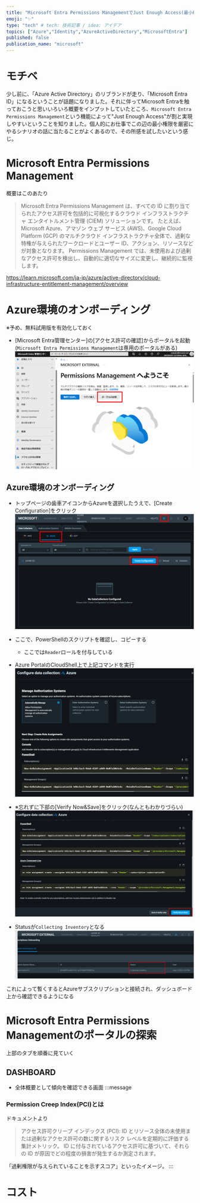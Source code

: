 ```yaml
---
title: "Microsoft Entra Permissions ManagementでJust Enough Access(最小権限)を実現する"
emoji: "✨"
type: "tech" # tech: 技術記事 / idea: アイデア
topics: ["Azure","Identity","AzureActiveDirectory","MicrosoftEntra"]
published: false
publication_name: "microsoft"
---
```


# モチベ
少し前に、「Azure Active Directory」のリブランドが走り、「Microsoft Entra ID」になるということが話題になりました。それに伴ってMicrosoft Entraを触っておこうと思いいろいろ概要をインプットしていたところ、`Microsoft Entra Permissions Management`という機能によって"Just Enough Access"が割と実現しやすいということを知りました。個人的にお仕事でこの辺の最小権限を厳密にやるシナリオの話に当たることがよくあるので、その所感を試したいという感じ。

# Microsoft Entra Permissions Management
概要はこのあたり

> Microsoft Entra Permissions Management は、すべての ID に割り当てられたアクセス許可を包括的に可視化するクラウド インフラストラクチャ エンタイトルメント管理 (CIEM) ソリューションです。 たとえば、Microsoft Azure、アマゾン ウェブ サービス (AWS)、Google Cloud Platform (GCP) のマルチクラウド インフラストラクチャ全体で、過剰な特権が与えられたワークロードとユーザー ID、アクション、リソースなどが対象となります。
Permissions Management では、未使用および過剰なアクセス許可を検出し、自動的に適切なサイズに変更し、継続的に監視します。

https://learn.microsoft.com/ja-jp/azure/active-directory/cloud-infrastructure-entitlement-management/overview

# Azure環境のオンボーディング
※予め、無料試用版を有効化しておく
- [Microsoft Entra管理センター]の[アクセス許可の確認]からポータルを起動(`Microsoft Entra Permissions Management`は専用のポータルがある)
![](/images/20230807-MSEntraPermissionsMgmt/01.png)

## Azure環境のオンボーディング
- トップページの歯車アイコンからAzureを選択したうえで、[Create Configuration]をクリック
![](/images/20230807-MSEntraPermissionsMgmt/02.png)

- ここで、PowerShellのスクリプトを確認し、コピーする
    - ここでは`Reader`ロールを付与している
- Azure PortalのCloudShell上で上記コマンドを実行
![](/images/20230807-MSEntraPermissionsMgmt/03.png)

- ※忘れずに下部の[Verify Now&Save]をクリック(なんともわかりづらい)
![](/images/20230807-MSEntraPermissionsMgmt/04.png)

- Statusが`Collecting Inventory`となる
![](/images/20230807-MSEntraPermissionsMgmt/05.png)



これによって暫くするとAzureサブスクリプションと接続され、ダッシュボード上から確認できるようになる

# Microsoft Entra Permissions Managementのポータルの探索
上部のタブを順番に見ていく
## DASHBOARD
- 全体概要として傾向を確認できる画面
:::message
### Permission Creep Index(PCI)とは
ドキュメントより
> アクセス許可クリープ インデックス (PCI): ID とリソース全体の未使用または過剰なアクセス許可の数に関するリスク レベルを定期的に評価する集計メトリック。 ID に付与されているアクセス許可に基づいて、それらの ID が原因でどの程度の損害が発生するか測定されます。

「過剰権限が与えられていることを示すスコア」といったイメージ。
:::

# コスト
